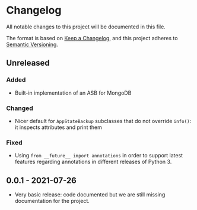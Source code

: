 # Changelog
All notable changes to this project will be documented in this file.

The format is based on [Keep a Changelog](https://keepachangelog.com/en/1.0.0/),
and this project adheres to [Semantic Versioning](https://semver.org/spec/v2.0.0.html).

## Unreleased
### Added
- Built-in implementation of an ASB for MongoDB

### Changed
- Nicer default for `AppStateBackup` subclasses that do not override `info()`:
  it inspects attributes and print them

### Fixed
- Using `from __future__ import annotations` in order to support latest
  features regarding annotations in different releases of Python 3.

## 0.0.1 - 2021-07-26
- Very basic release: code documented but we are still missing documentation
  for the project.
